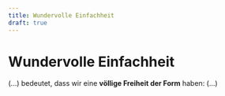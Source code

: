 ```yaml
---
title: Wundervolle Einfachheit
draft: true
---
```


# Wundervolle Einfachheit

(...) bedeutet, dass wir eine **völlige Freiheit der Form** haben: (...)